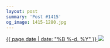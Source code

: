 ```yaml
---
layout: post
summary: 'Post #1415'
og_image: 1415-1280.jpg
---
```


<p>
 <time>
  <a href="/1415">
   {{ page.date | date: "%B %-d, %Y" }}
  </a>
 </time>
 <a href="/1415">
  <img data-taken="7/28/2021" sizes="(min-width: 700px) 50vw, calc(100vw - 2rem)" src="{{ site.assets_url }}/1415-640.jpg" srcset="{{ site.assets_url }}/1415-320.jpg 320w, {{ site.assets_url }}/1415-640.jpg 640w, {{ site.assets_url }}/1415-960.jpg 960w, {{ site.assets_url }}/1415-1280.jpg 1280w"/>
 </a>
</p>
